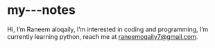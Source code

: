 # my---notes
 Hi, I’m Raneem aloqaily, I’m interested in coding and programming, I’m currently learning python, reach me at raneemoqaily7@gmail.com.